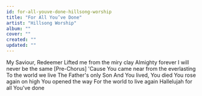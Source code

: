 ```yaml
---
id: for-all-youve-done-hillsong-worship
title: "For All You’ve Done"
artist: "Hillsong Worship"
album: ""
cover: ""
created: ""
updated: ""
---
```


My Saviour, Redeemer
Lifted me from the miry clay
Almighty forever
I will never be the same
[Pre-Chorus]
'Cause You came near from the everlasting
To the world we live
The Father's only Son
And You lived, You died
You rose again on high
You opened the way
For the world to live again
Hallelujah for all You've done